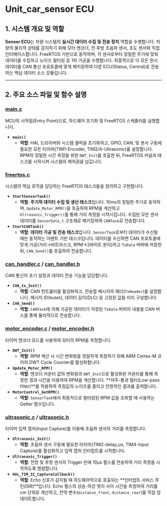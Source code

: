 # Unit_car_sensor ECU

## 1. 시스템 개요 및 역할

**Sensor ECU**는 차량 시스템의 **실시간 데이터 수집 및 전송 장치** 역할을 수행합니다. 차량의 물리적 상태를 감지하기 위해 모터 엔코더, 전·후방 초음파 센서, 조도 센서와 직접 인터페이스합니다. FreeRTOS 기반으로 동작하며, 각 센서로부터 정밀한 주기에 맞춰 데이터를 수집하고 노이즈 필터링 등 1차 가공을 수행합니다. 최종적으로 이 모든 원시 데이터를 CAN 통신 프로토콜에 맞게 패키징하여 다른 ECU(Status, Central)로 전송하는 핵심 데이터 소스 모듈입니다.

---

## 2. 주요 소스 파일 및 함수 설명

### [main.c](./Unit_car_sensor/Core/Src/main.c)
MCU의 시작점(Entry Point)으로, 하드웨어 초기화 및 FreeRTOS 스케줄러를 실행합니다.

- **`main()`**
    - **역할**: HAL 드라이버와 시스템 클럭을 초기화하고, GPIO, CAN, 및 센서 구동에 필요한 모든 타이머(TIM1-Encoder, TIM2/4-Ultrasonic)를 설정합니다. RPM의 정밀한 시간 측정을 위한 `DWT_Init`를 호출한 뒤, FreeRTOS 커널과 태스크를 시작시켜 시스템의 제어권을 넘깁니다.

### [freertos.c](./Unit_car_sensor/Core/Src/freertos.c)
시스템의 핵심 로직을 담당하는 FreeRTOS 태스크들을 정의하고 구현합니다.

- **`StartSensorTask()`**
    - **역할**: **주기적 데이터 수집 및 생산 태스크**입니다. 10ms의 정밀한 주기로 동작하며, `Update_Motor_RPM()`을 호출하여 RPM을 계산하고 `Ultrasonic_Trigger()`를 통해 거리 측정을 시작시킵니다. 수집된 모든 센서 데이터를 `SensorData_t` 구조체로 패키징하여 `CANTask`로 전송합니다.
- **`StartCANTask()`**
    - **역할**: **데이터 가공 및 전송 태스크**입니다. `SensorTask`로부터 데이터가 수신될 때만 동작하는 이벤트 기반 태스크입니다. 데이터를 수신하면 CAN 프로토콜에 맞게 가공(거리→비트마스크, RPM→2바이트 분리)하고 `TxData` 버퍼에 저장한 뒤, `CAN_Send()`를 호출하여 전송합니다.

### [can_handler.c](./Unit_car_sensor/Core/Src/can_handler.c) / [can_handler.h](./Unit_car_sensor/Core/Inc/can_handler.h)
CAN 통신의 초기 설정과 데이터 전송 기능을 담당합니다.

- **`CAN_tx_Init()`**
    - **역할**: CAN 컨트롤러를 활성화하고, 전송할 메시지의 헤더(`TxHeader`)를 설정합니다. 메시지 ID(`0x6A5`), 데이터 길이(DLC) 등 고정된 값을 미리 구성합니다.
- **`CAN_Send()`**
    - **역할**: `CANTask`에 의해 가공된 데이터가 저장된 `TxData` 버퍼의 내용을 CAN 버스를 통해 물리적으로 전송합니다.

### [motor_encoder.c](./Unit_car_sensor/Core/Src/motor_encoder.c) / [motor_encoder.h](./Unit_car_sensor/Core/Inc/motor_encoder.h)
타이머 엔코더 모드를 사용하여 모터의 RPM을 측정합니다.

- **`DWT_Init()`**
    - **역할**: RPM 계산 시 시간 변화량을 정밀하게 측정하기 위해 ARM Cortex-M 코어의 DWT Cycle Counter를 활성화합니다.
- **`Update_Motor_RPM()`**
    - **역할**: 엔코더 카운터 값의 변화량과 `DWT_Init`으로 활성화된 카운터를 통해 측정한 경과 시간을 이용하여 RPM을 계산합니다. **저주-통과 필터(Low-pass filter)**를 적용하여 측정값의 노이즈를 줄이고 안정적인 결과를 출력합니다.
- **`MotorControl_GetRPM()`**
    - **역할**: `SensorTask`에서 최종적으로 필터링된 RPM 값을 조회할 때 사용하는 Getter 함수입니다.

### [ultrasonic.c](./Unit_car_sensor/Core/Src/ultrasonic.c) / [ultrasonic.h](./Unit_car_sensor/Core/Inc/ultrasonic.h)
타이머 입력 캡처(Input Capture)를 이용해 초음파 센서의 거리를 측정합니다.

- **`Ultrasonic_Init()`**
    - **역할**: 초음파 센서 구동에 필요한 타이머(TIM2-delay_us, TIM4-Input Capture)를 활성화하고 입력 캡처 인터럽트를 시작합니다.
- **`Ultrasonic_Trigger()`**
    - **역할**: 전방 및 후방 센서의 Trigger 핀에 10µs 펄스를 전송하여 거리 측정을 시작하도록 명령합니다.
- **`HAL_TIM_IC_CaptureCallback()`**
    - **역할**: Echo 신호가 감지될 때 하드웨어적으로 호출되는 **인터럽트 서비스 루틴(ISR)**입니다. Echo 펄스의 상승-하강 엣지 사이 시간을 측정하여 거리를 cm 단위로 계산하고, 전역 변수(`distance_front`, `distance_rear`)를 직접 업데이트합니다.